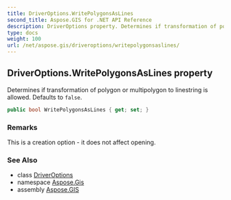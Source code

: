 ```yaml
---
title: DriverOptions.WritePolygonsAsLines
second_title: Aspose.GIS for .NET API Reference
description: DriverOptions property. Determines if transformation of polygon or multipolygon to linestring is allowed. Defaults to false.
type: docs
weight: 100
url: /net/aspose.gis/driveroptions/writepolygonsaslines/
---
```

## DriverOptions.WritePolygonsAsLines property

Determines if transformation of polygon or multipolygon to linestring is allowed. Defaults to `false`.

```csharp
public bool WritePolygonsAsLines { get; set; }
```

### Remarks

This is a creation option - it does not affect opening.

### See Also

* class [DriverOptions](../)
* namespace [Aspose.Gis](../../driveroptions/)
* assembly [Aspose.GIS](../../../)


